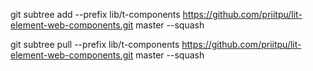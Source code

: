 git subtree add --prefix lib/t-components https://github.com/priitpu/lit-element-web-components.git master --squash

git subtree pull --prefix lib/t-components https://github.com/priitpu/lit-element-web-components.git master --squash
